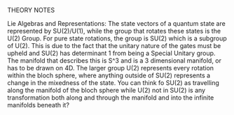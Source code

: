THEORY NOTES

Lie Algebras and Representations:
The state vectors of a quantum state are represented by SU(2)/U(1),
while the group that rotates these states is the U(2) Group.
For pure state rotations, the group is SU(2) which is a subgroup of U(2).
This is due to the fact that the unitary nature of the gates must be upheld
and SU(2) has determinant 1 from being a Special Unitary group. The manifold that
describes this is S^3 and is a 3 dimensional manifold, or has to be drawn on 4D.
The larger group U(2) represents every rotation within the bloch sphere, where anything
outside of SU(2) represents a change in the mixedness of the state. You can think fo SU(2)
as travelling along the manifold of the bloch sphere while U(2) not in SU(2) is any transformation
both along and through the manifold and into the infinite manifolds beneath it?
